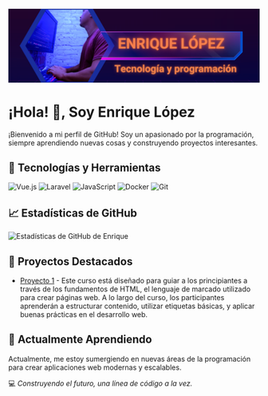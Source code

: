 ![Header Image](./assets/banner3.png)

# ¡Hola! 👋, Soy Enrique López

¡Bienvenido a mi perfil de GitHub! Soy un apasionado por la programación, siempre aprendiendo nuevas cosas y construyendo proyectos interesantes.

## 🔧 Tecnologías y Herramientas

![Vue.js](https://img.shields.io/badge/-Vue.js-4FC08D?style=flat&logo=vue.js&logoColor=white)
![Laravel](https://img.shields.io/badge/-Laravel-FF2D20?style=flat&logo=laravel&logoColor=white)
![JavaScript](https://img.shields.io/badge/-JavaScript-F7DF1E?style=flat&logo=javascript&logoColor=black)
![Docker](https://img.shields.io/badge/-Docker-2496ED?style=flat&logo=docker&logoColor=white)
![Git](https://img.shields.io/badge/-Git-F05032?style=flat&logo=git&logoColor=white)

## 📈 Estadísticas de GitHub

![Estadísticas de GitHub de Enrique](https://github-readme-stats.vercel.app/api?username=EnriqueLopez95&show_icons=true&theme=radical)

## 📂 Proyectos Destacados

- [Proyecto 1](https://github.com/EnriqueLopez95/basic-project-html.git) - Este curso está diseñado para guiar a los principiantes a través de los fundamentos de HTML, el lenguaje de marcado utilizado para crear páginas web. A lo largo del curso, los participantes aprenderán a estructurar contenido, utilizar etiquetas básicas, y aplicar buenas prácticas en el desarrollo web.

## 🌱 Actualmente Aprendiendo

Actualmente, me estoy sumergiendo en nuevas áreas de la programación para crear aplicaciones web modernas y escalables.

💻 _Construyendo el futuro, una línea de código a la vez._
